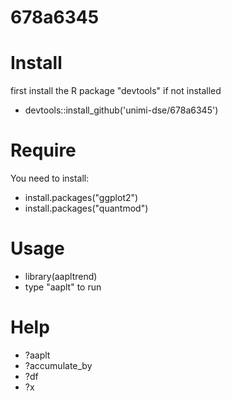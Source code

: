 # 678a6345

# Install
first install the R package "devtools" if not installed

* devtools::install_github('unimi-dse/678a6345')

# Require
You need to install:
* install.packages("ggplot2")
* install.packages("quantmod")

# Usage
* library(aapltrend)
* type "aaplt" to run

# Help
* ?aaplt
* ?accumulate_by
* ?df
* ?x
